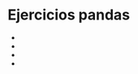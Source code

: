 # Ejercicios pandas
- [](./ejercicios_series.md)
- [](./ejercicios1.md)
- [](./ejercicios2.md)
- [](./ejercicios3.md)